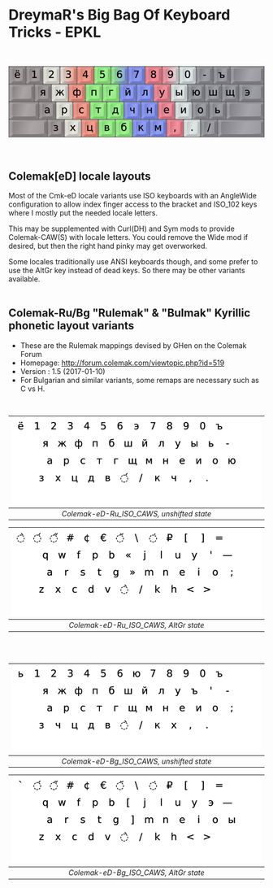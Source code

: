 DreymaR's Big Bag Of Keyboard Tricks - EPKL
===========================================
<br>

![EPKL help image for Colemak-eD-Ru on an ANSI board](./Rulemak_ANS_EPKL.png)

<br>

Colemak[eD] locale layouts
--------------------------
Most of the Cmk-eD locale variants use ISO keyboards with an AngleWide configuration to allow index finger access to the bracket and ISO_102 keys where I mostly put the needed locale letters.

This may be supplemented with Curl(DH) and Sym mods to provide Colemak-CAW(S) with locale letters. You could remove the Wide mod if desired, but then the right hand pinky may get overworked.

Some locales traditionally use ANSI keyboards though, and some prefer to use the AltGr key instead of dead keys. So there may be other variants available.
<br><br>

Colemak-Ru/Bg "Rulemak" & "Bulmak" Kyrillic phonetic layout variants
--------------------------------------------------------------------
- These are the Rulemak mappings devised by GHen on the Colemak Forum
- Homepage: http://forum.colemak.com/viewtopic.php?id=519
- Version : 1.5 (2017-01-10)
- For Bulgarian and similar variants, some remaps are necessary such as C vs H.
<br>

|![EPKL help image for Colemak-eD-Ru CAWS on an ISO board, unshifted state](./Cmk-eD-Ru_ISO_CurlAWideSym/state0.png)|
|   :---:   |
|_Colemak-eD-Ru_ISO_CAWS, unshifted state_|

|![EPKL help image for Colemak-eD-Ru CAWS on an ISO board, AltGr state](./Cmk-eD-Ru_ISO_CurlAWideSym/state6.png)|
|   :---:   |
|_Colemak-eD-Ru_ISO_CAWS, AltGr state_|

<br><br>

|![EPKL help image for Colemak-eD-Bg CAWS on an ISO board, unshifted state](./Cmk-eD-Bg_ISO_CurlAWideSym/state0.png)|
|   :---:   |
|_Colemak-eD-Bg_ISO_CAWS, unshifted state_|

|![EPKL help image for Colemak-eD-Bg CAWS on an ISO board, AltGr state](./Cmk-eD-Bg_ISO_CurlAWideSym/state6.png)|
|   :---:   |
|_Colemak-eD-Bg_ISO_CAWS, AltGr state_|
